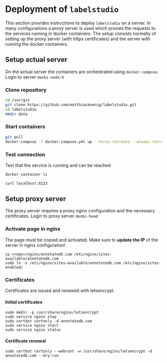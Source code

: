 # Deployment of `labelstudio`
This section provides instructions to deploy `labelstudio` on a server. In many configurations a proxy server is used which proxies the requests to the services running in docker containers. The setup consists normally of setting up the proxy server (with https certificates) and the server with running the docker containers.

## Setup actual server
On the actual server the containers are orchestrated using `docker-compose`.
Login to server `denbi-node-6`

### Clone repository
```bash
cd /var/git
git clone https://github.com/matthiaskoenig/labelstudio.git
cd labelstudio
mkdir data
```

### Start containers
```bash
git pull
docker-compose -f docker-compose.yml up --force-recreate --always-recreate-deps --build --detach
```

### Test connection
Test that the service is running and can be reached
```bash
docker container ls
```

```bash
curl localhost:8123
```


## Setup proxy server
The proxy server requires a proxy nginx configuration and the necessary certificates.
Login to proxy server `denbi-head`

### Activate page in nginx  
The page must be copied and activated. Make sure to **update the IP** of the server in nginx configuration!
```
cp <repo>/nginx/annotatedb.com /etc/nginx/sites-available/annotatedb.com
sudo ln -s /etc/nginx/sites-available/annotatedb.com /etc/nginx/sites-enabled/
```

### Certificates
Certificates are issued and renewed with letsencrypt.

#### Initial certificates
```
sudo mkdir -p /usr/share/nginx/letsencrypt
sudo service nginx stop
sudo certbot certonly -d annotatedb.com
sudo service nginx start
sudo service nginx status
```

#### Certificate renewal
```
sudo certbot certonly --webroot -w /usr/share/nginx/letsencrypt -d annotatedb.com --dry-run
```

